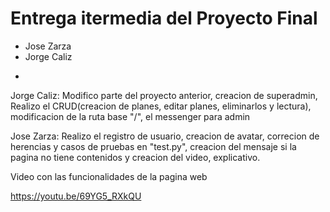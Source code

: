 # Entrega itermedia del Proyecto Final

* Jose Zarza
* Jorge Caliz

-

Jorge Caliz: Modifico parte del proyecto anterior, creacion de superadmin, Realizo el CRUD(creacion de planes, editar planes, eliminarlos y lectura), modificacion de la ruta base "/", el messenger para admin

Jose Zarza: Realizo el registro de usuario, creacion de avatar, correcion de herencias y casos de pruebas en "test.py", creacion del mensaje si la pagina no tiene contenidos y creacion del video, explicativo.

Video con las funcionalidades de la pagina web

https://youtu.be/69YG5_RXkQU
